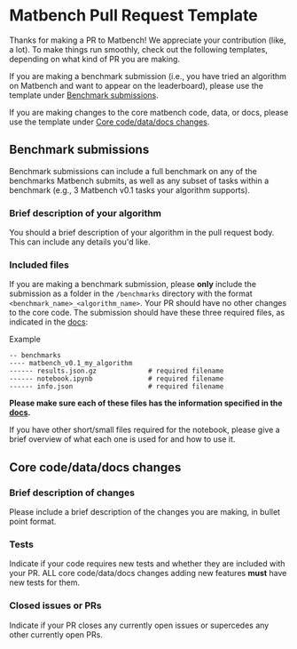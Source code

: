 # Matbench Pull Request Template

Thanks for making a PR to Matbench! We appreciate your contribution (like, a lot). To make things run smoothly, check out the following templates, 
depending on what kind of PR you are making.

If you are making a benchmark submission (i.e., you have tried an algorithm on Matbench and want to appear on the leaderboard), 
please use the template under [Benchmark submissions](#benchmark-submissions).

If you are making changes to the core matbench code, data, or docs, please use the template under [Core code/data/docs changes](#core-codedatadocs-changes).




## Benchmark submissions

Benchmark submissions can include a full benchmark on any of the benchmarks Matbench submits, as well as any subset of tasks within a benchmark (e.g., 3 Matbench v0.1 tasks your algorithm supports).

### Brief description of your algorithm

You should a brief description of your algorithm in the pull request body. This can include any details you'd like.


### Included files

If you are making a benchmark submission, please **only** include the submission as a folder in the `/benchmarks` directory with the format `<benchmark_name>_<algorithm_name>`. Your PR should have no other changes to the core code.
The submission should have these three required files, as indicated in the
[docs](https://hackingmaterials.lbl.gov/matbench/running_and_submitting_benchmarks/):


Example
```
-- benchmarks
---- matbench_v0.1_my_algorithm
------ results.json.gz             # required filename
------ notebook.ipynb              # required filename
------ info.json                   # required filename
```


**Please make sure each of these files has the information specified in the [docs](https://hackingmaterials.lbl.gov/matbench/running_and_submitting_benchmarks/).**

If you have other short/small files required for the notebook, please give a brief overview of what each one is used for and how to use it.


## Core code/data/docs changes


### Brief description of changes

Please include a brief description of the changes you are making, in bullet point format.



### Tests

Indicate if your code requires new tests and whether they are included with your PR. ALL core code/data/docs changes adding new features **must** have new tests for them.



### Closed issues or PRs

Indicate if your PR closes any currently open issues or supercedes any other currently open PRs.